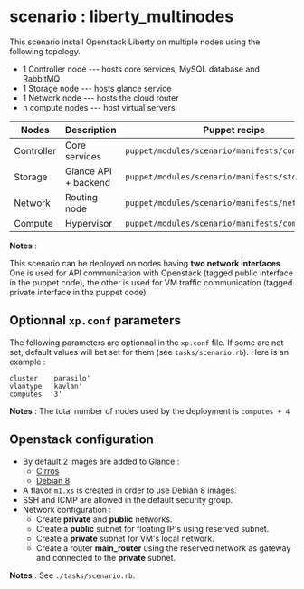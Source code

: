 # scenario : liberty_multinodes

This scenario install Openstack Liberty on multiple nodes using the following topology.

* 1 Controller node --- hosts core services, MySQL database and RabbitMQ
* 1 Storage node --- hosts glance service
* 1 Network node --- hosts the cloud router
* n compute nodes --- host virtual servers


Nodes         | Description         | Puppet recipe
--------------|-------------------- | -------------
Controller    | Core services       | `puppet/modules/scenario/manifests/controller.pp`
Storage       | Glance API + backend| `puppet/modules/scenario/manifests/storage.pp`
Network       | Routing node        | `puppet/modules/scenario/manifests/network.pp`
Compute       | Hypervisor          | `puppet/modules/scenario/manifests/compute.pp`

__Notes__ :

This scenario can be deployed on nodes having **two network interfaces**. One is used for API
communication with Openstack (tagged public interface in the puppet code), the other
is used for VM traffic communication (tagged private interface in the puppet code).

## Optionnal ```xp.conf``` parameters

The following parameters are optionnal in the ```xp.conf``` file. If some are not set,
default values will bet set for them (see ```tasks/scenario.rb```). Here is an example :

```
cluster   'parasilo'
vlantype  'kavlan'
computes  '3'
```

__Notes__ : The total number of nodes used by the deployment is ```computes + 4```


## Openstack configuration

* By default 2 images are added to Glance :
  * [Cirros](http://download.cirros-cloud.net/0.3.4)
  * [Debian 8](http://cdimage.debian.org/cdimage/openstack/)
* A flavor `m1.xs` is created in order to use Debian 8 images.
* SSH and ICMP are allowed in the default security group.
* Network configuration :
  * Create __private__ and __public__ networks.
  * Create a __public__ subnet for floating IP's using reserved subnet.
  * Create a __private__ subnet for VM's local network.
  * Create a router __main_router__ using the reserved network as gateway and connected to the __private__ subnet.

__Notes__ : See `./tasks/scenario.rb`.
